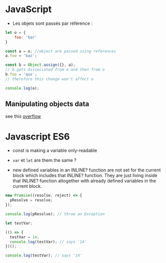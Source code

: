 # JavaScript

- Les objets sont passés par référence :

```javascript
let o = {
    foo: 'bar'
}

const a = o; //object are passed using references
a.foo = 'baz';

const b = Object.assign({}, a);
// b gets dissociated from a and then from o
b.foo = 'qux';
// therefore this change won't affect o

console.log(o);
```

## Manipulating objects data

see this [overflow](https://stackoverflow.com/a/46386334/773595)

Javascript ES6
==============

- const is making a variable only-readable

- `var` et `let` are them the same ?

- new defined variables in an INLINE? function are not set for the current block which includes that INLINE? function. They are just living inside that INLINE? function altogether with already defined variables in the current block.

```javascript
new Promise((resolve, reject) => {
  pResolve = resolve;
});

console.log(pResolve); // throw an Exception
```
```javascript
let testVar;

(() => {
  testVar = 14;
  console.log(testVar); // says '14'
})();

console.log(testVar); // says '14'
